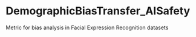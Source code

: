 # DemographicBiasTransfer_AISafety
Metric for bias analysis in Facial Expression Recognition datasets
